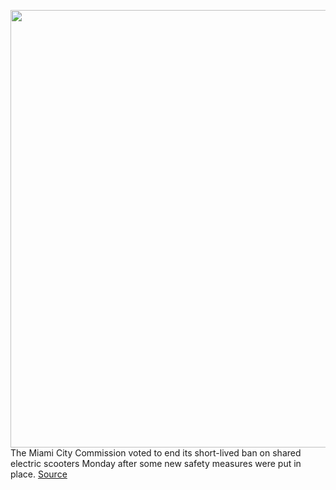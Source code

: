 <img src='https://cdn.vox-cdn.com/thumbor/gW_ZFuhMOS2GDiGcv2NejDkZNt8=/0x0:2000x1570/1200x800/filters:focal(642x843:962x1163)/cdn.vox-cdn.com/uploads/chorus_image/image/70206250/1157211220.0.jpg' width='700px' /><br/>
The Miami City Commission voted to end its short-lived ban on shared electric scooters Monday after some new safety measures were put in place.
<a href='https://www.theverge.com/2021/11/29/22808390/miami-electric-scooters-rescinds-ban-lime'> Source <a/>